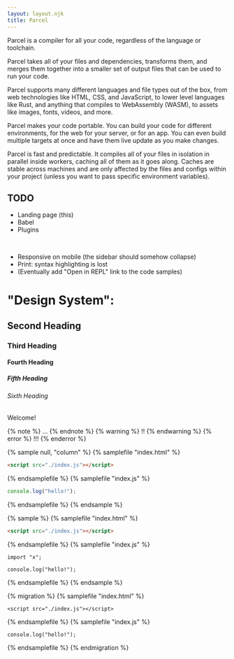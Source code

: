 ```yaml
---
layout: layout.njk
title: Parcel
---
```


Parcel is a compiler for all your code, regardless of the language or toolchain.

Parcel takes all of your files and dependencies, transforms them, and merges
them together into a smaller set of output files that can be used to run your
code.

Parcel supports many different languages and file types out of the box, from
web technologies like HTML, CSS, and JavaScript, to lower level languages like
Rust, and anything that compiles to WebAssembly (WASM), to assets like images,
fonts, videos, and more.

Parcel makes your code portable. You can build your code for different
environments, for the web for your server, or for an app. You can even build
multiple targets at once and have them live update as you make changes.

Parcel is fast and predictable. It compiles all of your files in isolation in
parallel inside workers, caching all of them as it goes along. Caches are
stable across machines and are only affected by the files and configs within
your project (unless you want to pass specific environment variables).

## TODO

- Landing page (this)
- Babel
- Plugins

<br>

- Responsive on mobile (the sidebar should somehow collapse)
- Print: syntax highlighting is lost
- (Eventually add "Open in REPL" link to the code samples)

# "Design System":

## Second Heading

### Third Heading

#### Fourth Heading

##### Fifth Heading

###### Sixth Heading

Welcome!

{% note %}
...
{% endnote %}
{% warning %}
!!
{% endwarning %}
{% error %}
!!!
{% enderror %}

{% sample null, "column" %}
{% samplefile "index.html" %}

```html
<script src="./index.js"></script>
```

{% endsamplefile %}
{% samplefile "index.js" %}

```js
console.log("hello!");
```

{% endsamplefile %}
{% endsample %}

{% sample %}
{% samplefile "index.html" %}

```html
<script src="./index.js"></script>
```

{% endsamplefile %}
{% samplefile "index.js" %}

```js/2
import "x";

console.log("hello!");
```

{% endsamplefile %}
{% endsample %}

{% migration %}
{% samplefile "index.html" %}

```html/0
<script src="./index.js"></script>
```

{% endsamplefile %}
{% samplefile "index.js" %}

```js/0
console.log("hello!");
```

{% endsamplefile %}
{% endmigration %}
